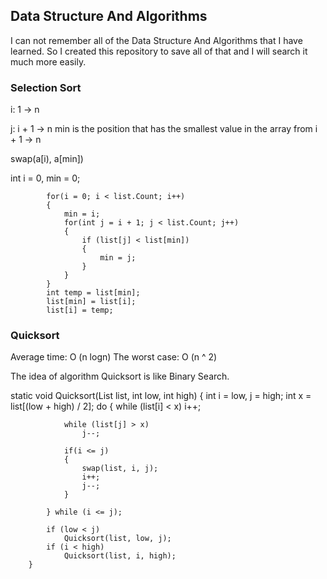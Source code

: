 ## Data Structure And Algorithms 

I can not remember all of the Data Structure And Algorithms that I have learned. So I created this repository to save all of that and I will search it much more easily. 


### Selection Sort

i: 1 -> n

j: i + 1 -> n 
min is the position that has the smallest value in the array from i + 1 -> n

swap(a[i), a[min])

int i = 0, min = 0;

            for(i = 0; i < list.Count; i++)
            {
                min = i;
                for(int j = i + 1; j < list.Count; j++)
                {
                    if (list[j] < list[min])
                    {
                        min = j;
                    }
                }
            }
            int temp = list[min];
            list[min] = list[i];
            list[i] = temp;


### Quicksort
Average time: O (n logn)
The worst case: O (n ^ 2)

The idea of algorithm Quicksort is like Binary Search. 

static void Quicksort(List<int> list, int low, int high)
        {
            int i = low, j = high;
            int x = list[(low + high) / 2];
            do
            {
                while (list[i] < x)
                    i++;

                while (list[j] > x)
                    j--;

                if(i <= j)
                {
                    swap(list, i, j);
                    i++;
                    j--;
                }

            } while (i <= j);

            if (low < j)
                Quicksort(list, low, j);
            if (i < high)
                Quicksort(list, i, high);
        }
